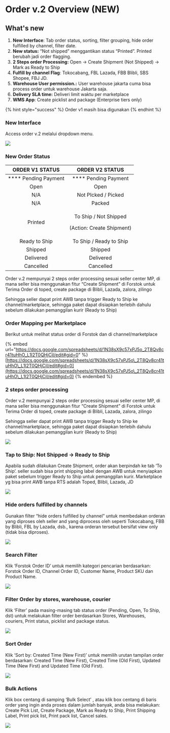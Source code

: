 # Order v.2 Overview (NEW)

## What's new&#x20;

1. **New Interface**: Tab order status, sorting, filter grouping, hide order fulfilled by channel, filter date.
2. **New status:** “Not shipped” menggantikan status “Printed”. Printed berubah jadi order flagging.
3. **2 Steps order Processing:** Open → Create Shipment (Not Shipped) → Mark as Ready to Ship
4. **Fulfill by channel Flag**: Tokocabang, FBL Lazada, FBB Blibli, SBS Shopee, FBJ JD.
5. **Warehouse User permission.:** User warehouse jakarta cuma bisa process order untuk warehouse Jakarta saja.&#x20;
6. **Delivery SLA time:** Deliveri limit waktu per marketplace
7. **WMS App**: Create picklist and package (Enterprise tiers only)

{% hint style="success" %}
Order v1 masih bisa digunakan
{% endhint %}

### New Interface

Access order v.2 melalui dropdown menu.

![](https://lh3.googleusercontent.com/rFSK2lyVGlUo-KxDyTTOZf9-jaz51fxmV-I-e4MDJ1a0Wjh7nRu6wM3NBIUBbE5Pv9Sy4ciWSjiF0oJkvCPcV5q-DenSqoTZZOt3tNeh1akYO8UxRi2aWrY6HyDf8iKjlCKYklJK5Cai)

### New Order Status

|    ORDER V1 STATUS    |                        ORDER V2 STATUS                        |
| :-------------------: | :-----------------------------------------------------------: |
|  **** Pending Payment |                      **** Pending Payment                     |
|          Open         |                              Open                             |
|          N/A          |                      Not PIcked / Picked                      |
|          N/A          |                             Packed                            |
|        Printed        | <p>To Ship / Not Shipped </p><p>(Action: Create Shipment)</p> |
|     Ready to Ship     |                    To Ship / Ready to Ship                    |
|        Shipped        |                            Shipped                            |
|       Delivered       |                           Delivered                           |
|       Cancelled       |                           Cancelled                           |

Order v.2 mempunyai 2 steps order processing sesuai seller center MP, di mana seller bisa menggunakan fitur “Create Shipment” di Forstok untuk Terima Order di toped, create package di Blibli, Lazada, zalora, zilingo&#x20;

Sehingga seller dapat print AWB tanpa trigger Ready to Ship ke channel/marketplace, sehingga paket dapat disiapkan terlebih dahulu sebelum dilakukan pemanggilan kurir (Ready to Ship)

### **Order Mapping per Marketplace**

&#x20;Berikut untuk melihat status order di Forstok dan di channel/marketplace

{% embed url="https://docs.google.com/spreadsheets/d/1N38sX9c57xPJ5o_2T8Qv8cr41tuHhO_L1I2T0QHjCiI/edit#gid=0" %}
[https://docs.google.com/spreadsheets/d/1N38sX9c57xPJ5o\_2T8Qv8cr41tuHhO\_L1I2T0QHjCiI/edit#gid=0](https://docs.google.com/spreadsheets/d/1N38sX9c57xPJ5o\_2T8Qv8cr41tuHhO\_L1I2T0QHjCiI/edit#gid=0)
{% endembed %}

### **2 steps order processing**

Order v.2 mempunyai 2 steps order processing sesuai seller center MP, di mana seller bisa menggunakan fitur “Create Shipment” di Forstok untuk Terima Order di toped, create package di Blibli, Lazada, zalora, zilingo&#x20;

Sehingga seller dapat print AWB tanpa trigger Ready to Ship ke channel/marketplace, sehingga paket dapat disiapkan terlebih dahulu sebelum dilakukan pemanggilan kurir (Ready to Ship)

![](https://lh6.googleusercontent.com/gT5CcK\_HafXsuQJR1EfXCqw9Vddre-ep\_9mxZLn3GyJjrVSIOhwXaRV-SKOnX3tLDJDhQwdWBV00Rur2m5yAFXyf4DBG8OGdS2LPaHOtjFBlugpLC68xRhrJAG9zm4ogPbWuOsfRpR60)

### Tap to Ship: Not Shipped → Ready to Ship

Apabila sudah dilakukan Create Shipment, order akan berpindah ke tab ‘To Ship’. seller sudah bisa print shipping label dengan AWB untuk menyiapkan paket sebelum trigger Ready to Ship untuk pemanggilan kurir. Marketplace yg bisa print AWB tanpa RTS adalah Toped, Blibli, Lazada, JD

![](https://lh5.googleusercontent.com/FrEpEs-oMy6asKXJO5Ib4TQc4-T6NFU\_qd00yObYRs9VBLycD8VWcXmc6YxgQGh5lWP9uknyv2ir8LFsgDd4tGIi0ugzIXwkBdH\_RFxpgq1BICCkTm5XaAoVmtjRZxsDpJrIAvL6op\_9)

### Hide orders fulfilled by channels

Gunakan filter “hide orders fulfilled by channel” untuk membedakan orderan yang diproses oleh seller and yang diprocess oleh seperti Tokocabang, FBB by Blibli, FBL by Lazada, dsb., karena orderan tersebut bersifat view only (tidak bisa diproses).

![](https://lh5.googleusercontent.com/ax8mswDSud6lVgaEgO6vwCs\_jw9p6mGZHwQdDTHL5B0kALNdaaOf4XwPZnMewBRL5Uo-xrpndiNvWr4pWXbMB7p5JzhV8Dt9twp-JARU7mVmRxK1aQtFgDtOEstFQkgOPyU-sA)

### Search Filter

Klik ‘Forstok Order ID’ untuk memilih kategori pencarian berdasarkan: Forstok Order ID, Channel Order ID, Customer Name, Product SKU dan Product Name.

![](https://lh5.googleusercontent.com/kzg6hf8HDDnTWmAUPqJUkuwv7dffeWo5kXH-zh8Wb\_HioZ5WzJGKtHF57Df93UFecv0oiA2EELyV---ogE\_YCuUnR4onXc82xlDnWblxLPWbR-ajTfk9F3VugJ2eWacKmymp7Q)

### Filter Order by stores, warehouse, courier

Klik ‘Filter’ pada masing-masing tab status order (Pending, Open, To Ship, dst) untuk melakukan filter order berdasarkan Stores, Warehouses, couriers, Print status, picklist and package status.

![](https://lh5.googleusercontent.com/72F3w5nl2R5AkwQKrMAyEgyKBCn8Iy5F5FnmmPaq-sGz6KAaNCM6rupiXCe\_A9dCnAr1y89AbH7y\_U5Arkp1BeSU3cpR2fmePhZFADRYQJ8fYi1y1xJ8onSSbLDWLfjv655Gsw)

### Sort Order

Klik ‘Sort by: Created Time (New First)’ untuk memilih urutan tampilan order berdasarkan: Created Time (New First), Created Time (Old First), Updated Time (New First) and Updated Time (Old First).

![](https://lh3.googleusercontent.com/0nOzpMwnANQHHlGZ\_vP-DkoTR4Ayj0BN7hKnZaRyUjPtJoiIio0-i1ksdC97leI\_HKK8wUjgwiy9ARRHLhUQzj\_SQ3aSc8ydk1ZtpA0Zrpank7\_7\_ILJVEmQtPfW3uFHe2wr6w)

### Bulk Actions

Klik box centang di samping ‘Bulk Select’ , atau klik box centang di baris order yang ingin anda proses dalam jumlah banyak, anda bisa melakukan: Create Pick List, Create Package, Mark as Ready to Ship, Print Shipping Label, Print pick list, Print pack list, Cancel sales.

![](https://lh3.googleusercontent.com/KoWu3XWsT5x7aIb8E8AgqC\_KHICPBEkmB4HCXZ1nra98xRD6vgbLtkitTc6ZhDr\_yIJ0faLa7R\_AHJKq9ou5cigQvDE6sqepZWRHisXCuvUApxQq-jmYQ9qA4wlvT9cQP3X8iA)
